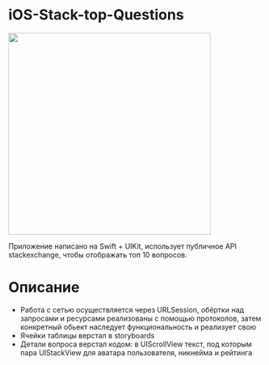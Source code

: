 # iOS-Stack-top-Questions

<img src="Preview.gif"
height="400">

Приложение написано на Swift + UIKit, использует публичное API stackexchange, чтобы отображать топ 10 вопросов.

# Описание
- Работа с сетью осуществляется через URLSession, обёртки над запросами и ресурсами реализованы с помощью протоколов, затем конкретный обьект наследует функциональность и реализует свою
- Ячейки таблицы верстал в storyboards
- Детали вопроса верстал кодом: в UIScrollView текст, под которым пара UIStackView для аватара пользователя, никнейма и рейтинга
